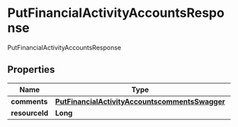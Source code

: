 

# PutFinancialActivityAccountsResponse

PutFinancialActivityAccountsResponse

## Properties

| Name | Type | Description | Notes |
|------------ | ------------- | ------------- | -------------|
|**comments** | [**PutFinancialActivityAccountscommentsSwagger**](PutFinancialActivityAccountscommentsSwagger.md) |  |  [optional] |
|**resourceId** | **Long** |  |  [optional] |



